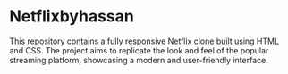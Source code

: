 # Netflixbyhassan
This repository contains a fully responsive Netflix clone built using HTML and CSS. The project aims to replicate the look and feel of the popular streaming platform, showcasing a modern and user-friendly interface. 
